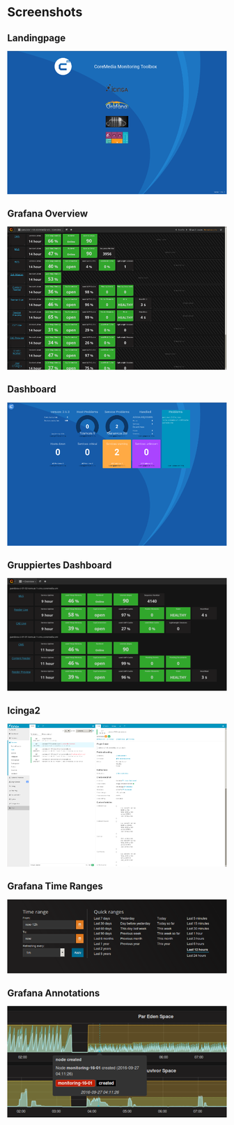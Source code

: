 Screenshots
===========



## Landingpage
![landingpage](../assets/monitoring_1.png)

## Grafana Overview
![Overview](../assets/monitoring_2.png)

## Dashboard
![dashboard](../assets/monitoring_3.png)

## Gruppiertes Dashboard
![grouped-dashboard](../assets/overview_grouped_by.png)

## Icinga2
![icinga2](../assets/monitoring_4.png)

## Grafana Time Ranges
![Time Ranges](../assets/21-time-ranges.png)

## Grafana Annotations
![Annotation](../assets/22-annotations.png)

